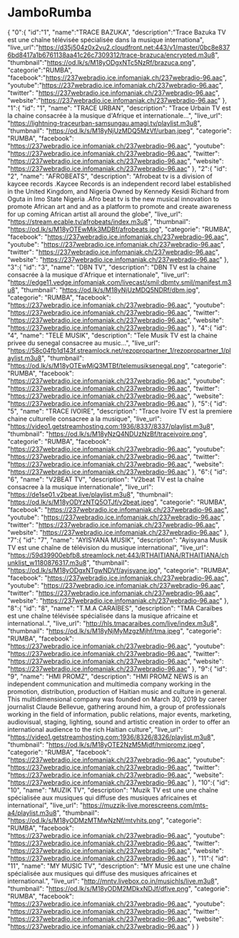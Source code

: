 # JamboRumba
{
  "0":{
  "id":"1",
  "name":"TRACE BAZUKA",
  "description":"Trace Bazuka TV est une chaîne télévisée spécialisée dans la musique internationa",
  "live_url":"https://d35j504z0x2vu2.cloudfront.net:443/v1/master/0bc8e8376bd8417a1b6761138aa41c26c7309312/trace-brazuca/encrypted.m3u8",
  "thumbnail":"https://od.lk/s/M18yODgxNTc5NzRf/brazuca.png",
  "categorie":"RUMBA",
  "facebook":"https://237webradio.ice.infomaniak.ch/237webradio-96.aac",
  "youtube":"https://237webradio.ice.infomaniak.ch/237webradio-96.aac",
  "twitter": "https://237webradio.ice.infomaniak.ch/237webradio-96.aac",
  "website":"https://237webradio.ice.infomaniak.ch/237webradio-96.aac"
  },
  "1":{
  "id": "1",
  "name": "TRACE URBAN",
  "description": "Trace Urbain TV est la chaine consacrée à la musique d'Afrique et internationale...",
  "live_url": "https://lightning-traceurban-samsungau.amagi.tv/playlist.m3u8",
  "thumbnail": "https://od.lk/s/M18yNjUzMDQ5MzVf/urban.jpeg",
  "categorie": "RUMBA",
  "facebook": "https://237webradio.ice.infomaniak.ch/237webradio-96.aac",
  "youtube": "https://237webradio.ice.infomaniak.ch/237webradio-96.aac",
  "twitter": "https://237webradio.ice.infomaniak.ch/237webradio-96.aac",
  "website": "https://237webradio.ice.infomaniak.ch/237webradio-96.aac"
  },
   "2":{
  "id": "2",
  "name": "AFROBEATS",
  "description": "Afrobeat tv is a division of kaycee records .Kaycee Records is an independent record label established in the United Kingdom, and Nigeria Owned by Kennedy Kesidi Richard from Oguta in Imo State Nigeria .Afro beat tv is the new musical innovation to promote African art and and as a platform to promote and create awareness for up coming African artist all around the globe",
  "live_url": "https://stream.ecable.tv/afrobeats/index.m3u8",
  "thumbnail": "https://od.lk/s/M18yOTEwMjk3MDBf/afrobeats.jpg",
  "categorie": "RUMBA",
  "facebook": "https://237webradio.ice.infomaniak.ch/237webradio-96.aac",
  "youtube": "https://237webradio.ice.infomaniak.ch/237webradio-96.aac",
  "twitter": "https://237webradio.ice.infomaniak.ch/237webradio-96.aac",
  "website": "https://237webradio.ice.infomaniak.ch/237webradio-96.aac"
  },
   "3":{
  "id": "3",
  "name": "DBN TV",
  "description": "DBN TV est la chaine consacrée à la musique d'Afrique et internationale",
  "live_url": "https://edge11.vedge.infomaniak.com/livecast/smil:dbmtv.smil/manifest.m3u8",
  "thumbnail": "https://od.lk/s/M18yNjUzMDQ5NDRf/dbm.jpg",
  "categorie": "RUMBA",
  "facebook": "https://237webradio.ice.infomaniak.ch/237webradio-96.aac",
  "youtube": "https://237webradio.ice.infomaniak.ch/237webradio-96.aac",
  "twitter": "https://237webradio.ice.infomaniak.ch/237webradio-96.aac",
  "website": "https://237webradio.ice.infomaniak.ch/237webradio-96.aac"
  },
   "4":{
  "id": "4",
  "name": "TELE MUSIK",
  "description": "Tele Musik TV est la chaine privee du senegal consacree au music...",
  "live_url": "https://58c04fb1d143f.streamlock.net/rezopropartner_1/rezopropartner_1/playlist.m3u8",
  "thumbnail": "https://od.lk/s/M18yOTEwMjQ3MTBf/telemusiksenegal.png",
  "categorie": "RUMBA",
  "facebook": "https://237webradio.ice.infomaniak.ch/237webradio-96.aac",
  "youtube": "https://237webradio.ice.infomaniak.ch/237webradio-96.aac",
  "twitter": "https://237webradio.ice.infomaniak.ch/237webradio-96.aac",
  "website": "https://237webradio.ice.infomaniak.ch/237webradio-96.aac"
  },
   "5":{
  "id": "5",
  "name": "TRACE IVOIRE",
  "description": "Trace Ivoire TV est la premiere chaine culturelle consacree a la musique",
  "live_url": "https://video1.getstreamhosting.com:1936/8337/8337/playlist.m3u8",
  "thumbnail": "https://od.lk/s/M18yNzQ4NDUzNzBf/traceivoire.png",
  "categorie": "RUMBA",
  "facebook": "https://237webradio.ice.infomaniak.ch/237webradio-96.aac",
  "youtube": "https://237webradio.ice.infomaniak.ch/237webradio-96.aac",
  "twitter": "https://237webradio.ice.infomaniak.ch/237webradio-96.aac",
  "website": "https://237webradio.ice.infomaniak.ch/237webradio-96.aac"
  },
   "6":{
  "id": "6",
  "name": "V2BEAT TV",
  "description": "V2beat TV est la chaîne consacree à la musique internationale",
  "live_url": "https://de1se01.v2beat.live/playlist.m3u8",
  "thumbnail": "https://od.lk/s/M18yODYzNTQ5OTJf/v2beat.jpeg",
  "categorie": "RUMBA",
  "facebook": "https://237webradio.ice.infomaniak.ch/237webradio-96.aac",
  "youtube": "https://237webradio.ice.infomaniak.ch/237webradio-96.aac",
  "twitter": "https://237webradio.ice.infomaniak.ch/237webradio-96.aac",
  "website": "https://237webradio.ice.infomaniak.ch/237webradio-96.aac"
  },
   "7":{
  "id": "7",
  "name": "AYISYANA MUSIK",
  "description": "Ayisyana Musik TV est une chaîne de télévision du musique international",
  "live_url": "https://59d39900ebfb8.streamlock.net:443/RTHAITIANA/RTHAITIANA/chunklist_w1180876317.m3u8",
  "thumbnail": "https://od.lk/s/M18yODgxNTgwNDVf/ayisyane.jpg",
  "categorie": "RUMBA",
  "facebook": "https://237webradio.ice.infomaniak.ch/237webradio-96.aac",
  "youtube": "https://237webradio.ice.infomaniak.ch/237webradio-96.aac",
  "twitter": "https://237webradio.ice.infomaniak.ch/237webradio-96.aac",
  "website": "https://237webradio.ice.infomaniak.ch/237webradio-96.aac"
  },
   "8":{
  "id": "8",
  "name": "T.M.A CARAÏBES",
  "description": "TMA Caraïbes est une chaîne télévisée spécialisée dans la musique africaine et international..",
  "live_url": "http://hls.tmacaraibes.com/live/index.m3u8",
  "thumbnail": "https://od.lk/s/M18yNjMyMzgzMjhf/tma.jpeg",
  "categorie": "RUMBA",
  "facebook": "https://237webradio.ice.infomaniak.ch/237webradio-96.aac",
  "youtube": "https://237webradio.ice.infomaniak.ch/237webradio-96.aac",
  "twitter": "https://237webradio.ice.infomaniak.ch/237webradio-96.aac",
  "website": "https://237webradio.ice.infomaniak.ch/237webradio-96.aac"
  },
   "9":{
  "id": "9",
  "name": "HMI PROMZ",
  "description": "HMI PROMZ NEWS is an independent communication and multimedia company working in the promotion, distribution, production of Haitian music and culture in general. This multidimensional company was founded on March 30, 2019 by career journalist Claude Bellevue, gathering around him, a group of professionals working in the field of information, public relations, major events, marketing, audiovisual, staging, lighting, sound and artistic creation in order to offer an international audience to the rich Haitian culture",
  "live_url": "https://video1.getstreamhosting.com:1936/8326/8326/playlist.m3u8",
  "thumbnail": "https://od.lk/s/M18yOTE2NzM5Mjdf/hmipromz.jpeg",
  "categorie": "RUMBA",
  "facebook": "https://237webradio.ice.infomaniak.ch/237webradio-96.aac",
  "youtube": "https://237webradio.ice.infomaniak.ch/237webradio-96.aac",
  "twitter": "https://237webradio.ice.infomaniak.ch/237webradio-96.aac",
  "website": "https://237webradio.ice.infomaniak.ch/237webradio-96.aac"
  },
   "10":{
  "id": "10",
  "name": "MUZIK TV",
  "description": "Muzik TV est une une chaîne spécialisée aux musiques qui diffuse des musiques africaines et international",
  "live_url": "https://muzzik-live.morescreens.com/mts-a4/playlist.m3u8",
  "thumbnail": "https://od.lk/s/M18yODMzMTMwNzNf/mtvhits.png",
  "categorie": "RUMBA",
  "facebook": "https://237webradio.ice.infomaniak.ch/237webradio-96.aac",
  "youtube": "https://237webradio.ice.infomaniak.ch/237webradio-96.aac",
  "twitter": "https://237webradio.ice.infomaniak.ch/237webradio-96.aac",
  "website": "https://237webradio.ice.infomaniak.ch/237webradio-96.aac"
  },
   "11":{
  "id": "11",
  "name": "MY MUSIC TV",
  "description": "MY Music est une une chaîne spécialisée aux musiques qui diffuse des musiques africaines et international.",
  "live_url": "http://mntv.livebox.co.in/musichls/live.m3u8",
  "thumbnail": "https://od.lk/s/M18yODM2MDkxNDJf/dfive.png",
  "categorie": "RUMBA",
  "facebook": "https://237webradio.ice.infomaniak.ch/237webradio-96.aac",
  "youtube": "https://237webradio.ice.infomaniak.ch/237webradio-96.aac",
  "twitter": "https://237webradio.ice.infomaniak.ch/237webradio-96.aac",
  "website": "https://237webradio.ice.infomaniak.ch/237webradio-96.aac"
  }
}

